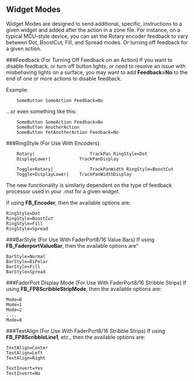## Widget Modes
Widget Modes are designed to send additional, specific, instructions to a given widget and added after the action in a zone file. For instance, on a typical MCU-style device, you can set the Rotary encoder feedback to vary between Dot, BoostCut, Fill, and Spread modes. Or turning off feedback for a given action.

###Feedback (For Turning Off Feedback on an Action)
If you want to disable feedback, or turn off button lights, or need to resolve an issue with misbehaving lights on a surface, you may want to add **Feedback=No** to the end of one or more actions to disable feedback.

Example:
```
    SomeButton SomeAction Feedback=No
```

...or even something like this:
```
    SomeButton SomeAction Feedback=No
    SomeButton AnotherAction 
    SomeButton YetAnotherAction Feedback=No
```

###RingStyle (For Use With Encoders)
```
    Rotary|                     TrackPan RingStyle=Dot
    DisplayLower|      		TrackPanDisplay

    Toggle+Rotary|              TrackPanWidth RingStyle=BoostCut
    Toggle+DisplayLower| 	TrackPanWidthDisplay
```

The new functionality is similarly dependent on the type of feedback processor used in your .mst for a given widget.

If using **FB_Encoder**, then the available options are:
```
RingStyle=Dot
RingStyle=BoostCut
RingStyle=Fill
RingStyle=Spread
```

###BarStyle (For Use With FaderPort8/16 Value Bars)
If using **FB_FaderportValueBar**, then the available options are"
```
BarStyle=Normal
BarStyle=BiPolar
BarStyle=Fill
BarStyle=Spread
```

###FaderPort Display Mode (For Use With FaderPort8/16 Stribble Strips)
If using **FB_FP8ScribbleStripMode**, then the available options are:
```
Mode=0
Mode=1
Mode=2
....
Mode=8
```

###TextAlign  (For Use With FaderPort8/16 Stribble Strips)
If using **FB_FP8ScribbleLine1**, etc., then the available options are:
```
TextAlign=Center
TextAlign=Left
TextAlign=Right

TextInvert=Yes
TextInvert=No
```